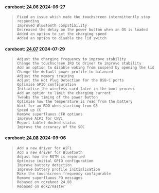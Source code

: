 
#### coreboot: [24.06](https://github.com/StarLabsLtd/firmware/raw/master/StarLite/MkV/coreboot/24.06/https://github.com/StarLabsLtd/firmware/raw/master/StarLite/MkV/coreboot/24.06/24.06.rom) 2024-06-27
>     Fixed an issue which made the touchscreen intermittently stop responding
>     Improved Bluetooth compatibility
>     Decreased the delay on the power button when an OS is loaded
>     Added an option to set the charging speed
>     Added an option to disable the lid switch


#### coreboot: [24.07](https://github.com/StarLabsLtd/firmware/raw/master/StarLite/MkV/coreboot/24.07/https://github.com/StarLabsLtd/firmware/raw/master/StarLite/MkV/coreboot/24.07/24.07.rom) 2024-07-29
>     Adjust the charging frequency to improve stability
>     Change the touchscreen IRQ to driver to improve stability
>     Add an option to disable waking from suspend by opening the lid
>     Change the default power profile to balanced
>     Adjust the memory training
>     Adjust the Hot Plug Detection for the USB-C ports
>     Optimise GPIO configuration
>     Initialise the wireless card later in the boot process
>     Add an option to limit the charging current
>     Tweaks the timing of the power button
>     Optimise how the temperature is read from the battery
>     Wait for an RDO when starting from G3
>     Speed up CC
>     Remove superfluous CFR options
>     Improve ACPI for CNVi
>     Report tablet docked status
>     Improve the accuracy of the SOC


#### coreboot: [24.08](https://github.com/StarLabsLtd/firmware/raw/master/StarLite/MkV/coreboot/24.08/https://github.com/StarLabsLtd/firmware/raw/master/StarLite/MkV/coreboot/24.08/24.08.rom) 2024-09-06
>     Add a new driver for WiFi
>     Add a new driver for Bluetooth
>     Adjust how the ROTM is reported
>     Optimise initial GPIO configuration
>     Improve battery detection
>     Improve battery profile initialisation
>     Make the touchscreen frequency configurable
>     Remove superfluous PD messages
>     Rebased on coreboot 24.08
>     Rebased on edk2/master

